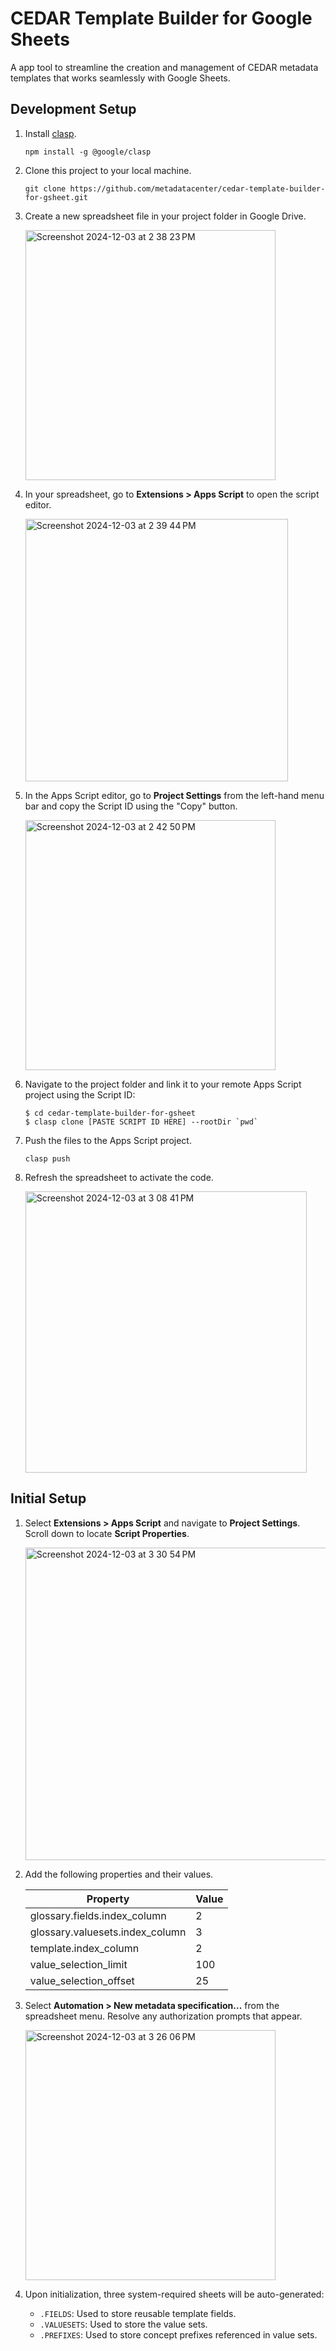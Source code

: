 # CEDAR Template Builder for Google Sheets

A app tool to streamline the creation and management of CEDAR metadata templates that works seamlessly with Google Sheets.

## Development Setup

1. Install [clasp](https://github.com/google/clasp).
   ```
   npm install -g @google/clasp
   ```

2. Clone this project to your local machine.
   ```
   git clone https://github.com/metadatacenter/cedar-template-builder-for-gsheet.git
   ```

3. Create a new spreadsheet file in your project folder in Google Drive.

   <img width="400" alt="Screenshot 2024-12-03 at 2 38 23 PM" src="https://github.com/user-attachments/assets/b7bffe31-9674-48e9-b44a-08fbe071479f">


5. In your spreadsheet, go to **Extensions > Apps Script** to open the script editor.

   <img width="420" alt="Screenshot 2024-12-03 at 2 39 44 PM" src="https://github.com/user-attachments/assets/9ecf3ff6-87d4-40bc-9697-4dc757229e66">


6. In the Apps Script editor, go to **Project Settings** from the left-hand menu bar and copy the Script ID using the "Copy" button.

   <img width="400" alt="Screenshot 2024-12-03 at 2 42 50 PM" src="https://github.com/user-attachments/assets/7b8c1c7f-360e-4b51-b68a-c1048e46a0db">

8. Navigate to the project folder and link it to your remote Apps Script project using the Script ID:
   ```
   $ cd cedar-template-builder-for-gsheet
   $ clasp clone [PASTE SCRIPT ID HERE] --rootDir `pwd`
   ```
   
9. Push the files to the Apps Script project.
   ```
   clasp push
   ```
   
10. Refresh the spreadsheet to activate the code.

    <img width="450" alt="Screenshot 2024-12-03 at 3 08 41 PM" src="https://github.com/user-attachments/assets/db0875b5-784a-4ec3-b282-79e9b8953efe">

## Initial Setup

1. Select **Extensions > Apps Script** and navigate to **Project Settings**. Scroll down to locate **Script Properties**.

   <img width="500" alt="Screenshot 2024-12-03 at 3 30 54 PM" src="https://github.com/user-attachments/assets/7ec418f1-d5de-4790-ac3b-6d0087aa2f31">


2. Add the following properties and their values.
   
   | Property | Value |
   | --- | --- |
   | glossary.fields.index_column | 2 |
   | glossary.valuesets.index_column | 3 |
   | template.index_column | 2 |
   | value_selection_limit | 100 |
   | value_selection_offset | 25 |
   
3. Select **Automation > New metadata specification...** from the spreadsheet menu. Resolve any authorization prompts that appear.

   <img width="400" alt="Screenshot 2024-12-03 at 3 26 06 PM" src="https://github.com/user-attachments/assets/8c0cbafb-d37a-4acc-a643-aec162541f7e">

   
4. Upon initialization, three system-required sheets will be auto-generated:
   * `.FIELDS`: Used to store reusable template fields.
   * `.VALUESETS`: Used to store the value sets.
   * `.PREFIXES`: Used to store concept prefixes referenced in value sets.
